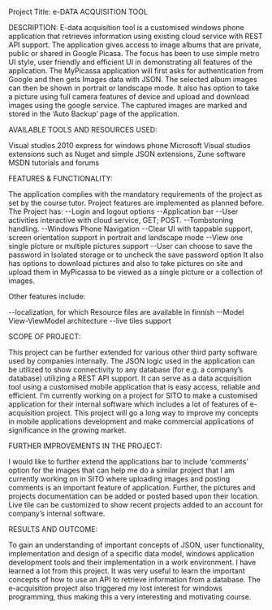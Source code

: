 
Project Title:                  e-DATA ACQUISITION TOOL

DESCRIPTION: 
E-data acquisition tool is a customised windows phone application that retrieves information using existing cloud service with REST API support. The application gives access to image albums that are private, public or shared in Google Picasa. The focus has been to use simple metro UI style, user friendly and efficient UI in demonstrating all features of the application. The MyPicassa application will first asks for authentication from Google and then gets Images data with JSON. The selected album images can then be shown in portrait or landscape mode. It also has option to take a picture using full camera features of device and upload and download images using the google service. The captured images are marked and stored in the ‘Auto Backup’ page of the application. 

AVAILABLE TOOLS AND RESOURCES USED:

Visual studios 2010 express for windows phone
Microsoft Visual studios extensions such as Nuget and simple JSON extensions, Zune software
MSDN tutorials and forums

FEATURES & FUNCTIONALITY:

The application complies with the mandatory requirements of the project as set by the course tutor. Project features are implemented as planned before. The Project has:
--Login and logout options
--Application bar 
--User activities interactive with cloud service, GET; POST.
--Tombstoning handling. 
--Windows Phone Navigation 
--Clear UI with tappable support, screen orientation support in portrait and landscape mode
--View one single picture or multiple pictures support
--User can choose to save the password in Isolated storage or to uncheck the save password option
It also has options to download pictures and also to take pictures on site and upload them in MyPicassa to be viewed as a single picture or a collection of images.  

Other features include: 

--localization, for which Resource files are available in finnish
--Model View-ViewModel architecture 
--live tiles support

SCOPE OF PROJECT: 

This project can be further extended for various other third party software used by companies internally. The JSON logic used in the application can be utilized to show connectivity to any database (for e.g. a company’s database) utilizing a REST API support. It can serve as a data acquisition tool using a customised mobile application that is easy access, reliable and efficient. I’m currently working on a project for SITO to make a customised application for their internal software which includes a lot of features of e-acquisition project. This project will go a long way to improve my concepts in mobile applications development and make commercial applications of significance in the growing market.

FURTHER IMPROVEMENTS IN THE PROJECT:

I would like to further extend the applications bar to include ‘comments’ option for the images that can help me do a similar project that I am currently working on in SITO where uploading images and posting comments is an important feature of application. Further, the pictures and projects documentation can be added or posted based upon their location. Live tile can be customized to show recent projects added to an account for company’s internal software.

RESULTS AND OUTCOME: 

To gain an understanding of important concepts of JSON, user functionality, implementation and design of a specific data model, windows application development tools and their implementation in a work environment. I have learned a lot from this project. It was very useful to learn the important concepts of how to use an API to retrieve information from a database. The e-acquisition project also triggered my lost interest for windows programming, thus making this a very interesting and motivating course.

